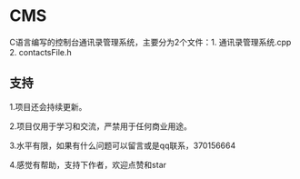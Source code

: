 # CMS
C语言编写的控制台通讯录管理系统，主要分为2个文件：1. 通讯录管理系统.cpp  2. contactsFile.h 

## 支持
1.项目还会持续更新。

2.项目仅用于学习和交流，严禁用于任何商业用途。

3.水平有限，如果有什么问题可以留言或是qq联系，370156664

4.感觉有帮助，支持下作者，欢迎点赞和star

